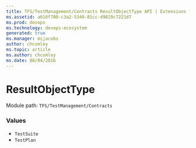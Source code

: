 ```yaml
---
title: TFS/TestManagement/Contracts ResultObjectType API | Extensions for Azure DevOps Services
ms.assetid: a016f700-c3a2-5340-81cc-d9829c7221d7
ms.prod: devops
ms.technology: devops-ecosystem
generated: true
ms.manager: mijacobs
author: chcomley
ms.topic: article
ms.author: chcomley
ms.date: 08/04/2016
---
```


# ResultObjectType

Module path: `TFS/TestManagement/Contracts`

### Values

* `TestSuite` 
* `TestPlan` 
